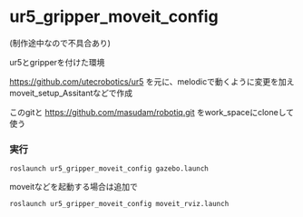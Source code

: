 # ur5_gripper_moveit_config

(制作途中なので不具合あり)

ur5とgripperを付けた環境

https://github.com/utecrobotics/ur5
を元に、melodicで動くように変更を加えmoveit_setup_Assitantなどで作成

このgitと
https://github.com/masudam/robotiq.git
をwork_spaceにcloneして使う


### 実行
```
roslaunch ur5_gripper_moveit_config gazebo.launch
```
moveitなどを起動する場合は追加で
```
roslaunch ur5_gripper_moveit_config moveit_rviz.launch
```
